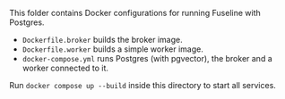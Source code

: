 This folder contains Docker configurations for running Fuseline with Postgres.

* ``Dockerfile.broker`` builds the broker image.
* ``Dockerfile.worker`` builds a simple worker image.
* ``docker-compose.yml`` runs Postgres (with pgvector), the broker and a
  worker connected to it.

Run ``docker compose up --build`` inside this directory to start all
services.

